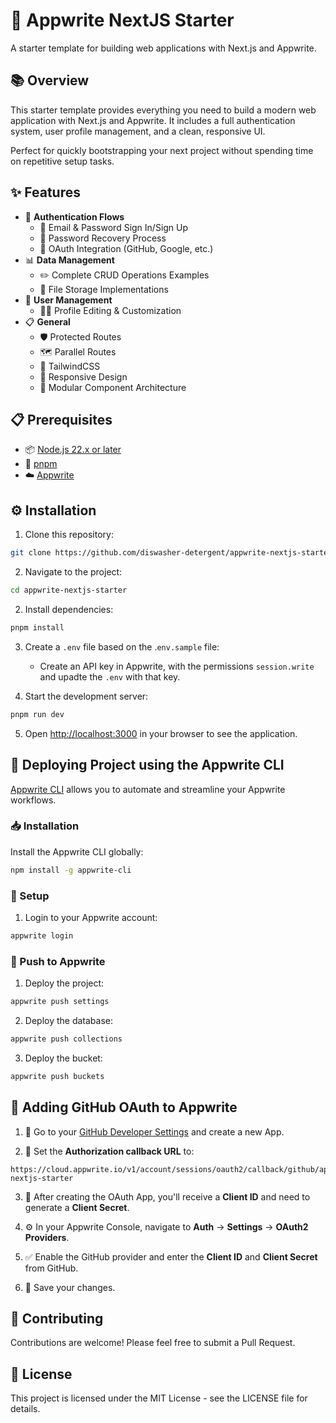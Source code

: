 # 🚀 Appwrite NextJS Starter

A starter template for building web applications with Next.js and Appwrite.

## 📚 Overview

This starter template provides everything you need to build a
modern web application with Next.js and Appwrite. It includes a
full authentication system, user profile management, and a clean,
responsive UI.

Perfect for quickly bootstrapping your next project without
spending time on repetitive setup tasks.

## ✨ Features

- 🔐 **Authentication Flows**
  - 📧 Email & Password Sign In/Sign Up
  - 🔄 Password Recovery Process
  - 🔑 OAuth Integration (GitHub, Google, etc.)
- 📊 **Data Management**
  - ✏️ Complete CRUD Operations Examples
  - 📁 File Storage Implementations
- 👤 **User Management**
  - 👨‍💻 Profile Editing & Customization
- 📋 **General**
  - 🛡️ Protected Routes
  - 🗺️ Parallel Routes
  - 🎨 TailwindCSS
  - 📱 Responsive Design
  - 🧩 Modular Component Architecture

## 📋 Prerequisites

- 📦 [Node.js 22.x or later](https://nodejs.org/en/download)
- 🔧 [pnpm](https://pnpm.io/)
- ☁️ [Appwrite](https://cloud.appwrite.io)

## ⚙️ Installation

1. Clone this repository:

```bash
git clone https://github.com/diswasher-detergent/appwrite-nextjs-starter.git
```

2. Navigate to the project:

```bash
cd appwrite-nextjs-starter
```

2. Install dependencies:

```bash
pnpm install
```

3. Create a `.env` file based on the .`env.sample` file:

   - Create an API key in Appwrite, with the permissions `session.write` and upadte the `.env` with that key.

4. Start the development server:

```bash
pnpm run dev
```

5. Open [http://localhost:3000](http://localhost:3000) in your browser to see the application.

## 🚢 Deploying Project using the Appwrite CLI

[Appwrite CLI](https://appwrite.io/docs/tooling/command-line/installation) allows you to automate and streamline your Appwrite workflows.

### 📥 Installation

Install the Appwrite CLI globally:

```bash
npm install -g appwrite-cli
```

### 🔧 Setup

1. Login to your Appwrite account:

```bash
appwrite login
```

### 🚀 Push to Appwrite

1. Deploy the project:

```bash
appwrite push settings
```

2. Deploy the database:

```bash
appwrite push collections
```

3. Deploy the bucket:

```bash
appwrite push buckets
```

## 🔑 Adding GitHub OAuth to Appwrite

1. 🔗 Go to your [GitHub Developer Settings](https://github.com/settings/apps) and create a new App.

2. 🔄 Set the **Authorization callback URL** to:

```
https://cloud.appwrite.io/v1/account/sessions/oauth2/callback/github/appwrite-nextjs-starter
```

3. 🔐 After creating the OAuth App, you'll receive a **Client ID** and need to generate a **Client Secret**.

4. ⚙️ In your Appwrite Console, navigate to **Auth** → **Settings** → **OAuth2 Providers**.

5. ✅ Enable the GitHub provider and enter the **Client ID** and **Client Secret** from GitHub.

6. 💾 Save your changes.

## 👥 Contributing

Contributions are welcome! Please feel free to submit a Pull Request.

## 📄 License

This project is licensed under the MIT License - see the LICENSE file for details.
